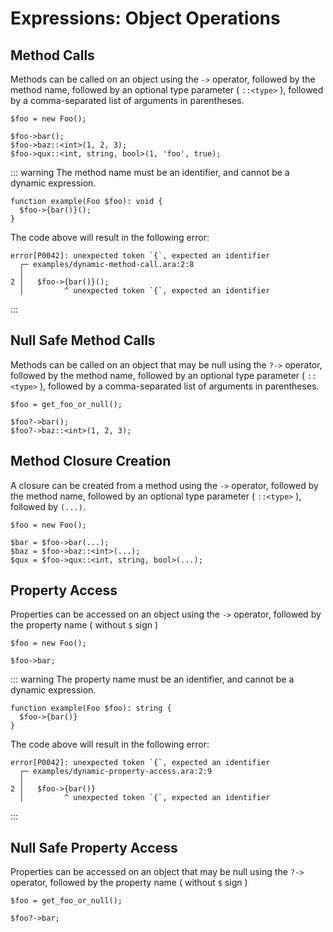 # Expressions: Object Operations

## Method Calls

Methods can be called on an object using the `->` operator, followed by the method name, followed by an optional type parameter ( `::<type>` ), followed by a comma-separated list of arguments in parentheses.

```
$foo = new Foo();

$foo->bar();
$foo->baz::<int>(1, 2, 3);
$foo->qux::<int, string, bool>(1, 'foo', true);
```

::: warning
The method name must be an identifier, and cannot be a dynamic expression.

```
function example(Foo $foo): void {
  $foo->{bar()}();
}
```

The code above will result in the following error:

```
error[P0042]: unexpected token `{`, expected an identifier
  ┌─ examples/dynamic-method-call.ara:2:8
  │
2 │   $foo->{bar()}();
  │         ^ unexpected token `{`, expected an identifier
```
:::

## Null Safe Method Calls

Methods can be called on an object that may be null using the `?->` operator, followed by the method name, followed by an optional type parameter ( `::<type>` ), followed by a comma-separated list of arguments in parentheses.

```
$foo = get_foo_or_null();

$foo?->bar();
$foo?->baz::<int>(1, 2, 3);
```

## Method Closure Creation

A closure can be created from a method using the `->` operator, followed by the method name, followed by an optional type parameter ( `::<type>` ), followed by `(...)`.

```
$foo = new Foo();

$bar = $foo->bar(...);
$baz = $foo->baz::<int>(...);
$qux = $foo->qux::<int, string, bool>(...);
```

## Property Access

Properties can be accessed on an object using the `->` operator, followed by the property name ( without `$` sign )

```
$foo = new Foo();

$foo->bar;
```

::: warning
The property name must be an identifier, and cannot be a dynamic expression.

```
function example(Foo $foo): string {
  $foo->{bar()}
}
```

The code above will result in the following error:

```
error[P0042]: unexpected token `{`, expected an identifier
  ┌─ examples/dynamic-property-access.ara:2:9
  │
2 │   $foo->{bar()}
  │         ^ unexpected token `{`, expected an identifier
```
:::

## Null Safe Property Access

Properties can be accessed on an object that may be null using the `?->` operator, followed by the property name ( without `$` sign )

```
$foo = get_foo_or_null();

$foo?->bar;
```
